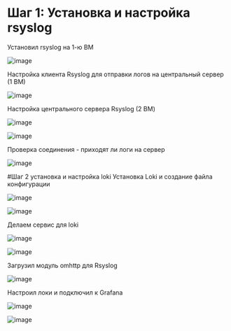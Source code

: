 # Шаг 1: Установка и настройка rsyslog
Установил rsyslog на 1-ю ВМ

![image](https://github.com/user-attachments/assets/4f1d8076-e24b-41eb-8b1f-dffe1dc81872)

Настройка клиента Rsyslog для отправки логов на центральный сервер (1 ВМ)

![image](https://github.com/user-attachments/assets/21a6cdd0-856a-420c-84f8-ec51b89af991)

Настройка центрального сервера Rsyslog (2 ВМ)

![image](https://github.com/user-attachments/assets/6378289c-d968-4afe-87b2-3808b2000a5a)

![image](https://github.com/user-attachments/assets/5f69519e-1268-4577-8382-2905543b4eb8)

Проверка соединения - приходят ли логи на сервер

![image](https://github.com/user-attachments/assets/6fb26cab-03ae-40cc-9a0e-bb14c046e977)

#Шаг 2 установка и настройка loki
Установка Loki и создание файла конфигурации

![image](https://github.com/user-attachments/assets/92f42a18-ea8e-4b0d-a484-6d2c621e054e)

![image](https://github.com/user-attachments/assets/949c2dad-8871-4399-b00e-0b118a7dbd6f)

Делаем сервис для loki

![image](https://github.com/user-attachments/assets/25e7b057-3038-44b5-b5cd-73975387f860)

![image](https://github.com/user-attachments/assets/016983d6-e265-4bb9-a9bf-9306ba845fb4)

Загрузил модуль omhttp для Rsyslog

![image](https://github.com/user-attachments/assets/d6bc6c47-caad-4e0f-a7c1-51470df32914)

Настроил локи и подключил к Grafana

![image](https://github.com/user-attachments/assets/d7db7956-4114-408f-914f-434709cff521)

![image](https://github.com/user-attachments/assets/03eeb5a8-dd7e-4225-89db-4658ac86f6d9)

